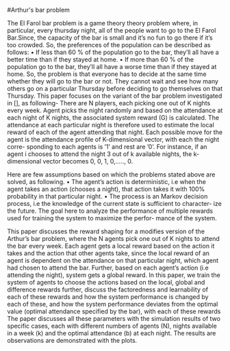 #Arthur's bar problem 

The El Farol bar problem is a game theory theory problem
where, in particular, every thursday night, all of the people
want to go to the El Farol Bar.Since, the capacity of the bar
is small and it’s no fun to go there if it’s too crowded. So, the
preferences of the population can be described as follows:
• If less than 60 % of the population go to the bar, they’ll
all have a better time than if they stayed at home.
• If more than 60 % of the population go to the bar, they’ll
all have a worse time than if they stayed at home.
So, the problem is that everyone has to decide at the same
time whether they will go to the bar or not. They cannot
wait and see how many others go on a particular Thursday
before deciding to go themselves on that Thursday.
This paper focuses on the variant of the bar problem
investigated in [], as following- There are N players, each
picking one out of K nights every week. Agent picks the
night randomly and based on the attendance at each night
of K nights, the associated system reward (G) is calculated.
The attendance at each particular night is therefore used to
estimate the local reward of each of the agent attending that
night. Each possible move for the agent is the attendance
profile of K-dimensional vector, with each the night corre-
sponding to each agents is ’1’ and rest are ’0’. For instance,
if an agent i chooses to attend the night 3 out of k available
nights, the k-dimensional vector becomes 0, 0, 1, 0,....., 0.

Here are few assumptions based on which the problems
stated above are solved, as following.
• The agent’s action is deterministic, i.e when the agent
takes an action (chooses a night), that action takes it
with 100% probability in that particular night.
• The process is an Markov decision process, i.e the
knowledge of the current state is sufficient to character-
ize the future.
The goal here to analyze the performance of multiple
rewards used for training the system to maximize the perfor-
mance of the system.

This paper discusses the reward shaping for a
modifies version of the Arthur’s bar problem, where the N
agents pick one out of K nights to attend the bar every week.
Each agent gets a local reward based on the action it takes and
the action that other agents take, since the local reward of an
agent is dependent on the attendance on that particular night,
which agent had chosen to attend the bar. Further, based on
each agent’s action (i.e attending the night), system gets a global
reward. In this paper, we train the system of agents to choose
the actions based on the local, global and difference rewards
further, discuss the factoredness and learnability of each of
these rewards and how the system performance is changed
by each of these, and how the system performance deviates
from the optimal value (optimal attendance specified by the
bar), with each of these rewards The paper discusses all these
parameters with the simulation results of two specific cases,
each with different numbers of agents (N), nights available in
a week (k) and the optimal attendance (b) at each night. The
results are observations are demonstrated with the plots.
